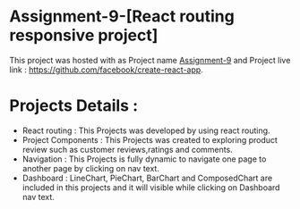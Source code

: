 # Assignment-9-[React routing responsive project]

This project was hosted with as Project name [Assignment-9](https://github.com/facebook/create-react-app) and Project live link : https://github.com/facebook/create-react-app.
# Projects Details : 
* React routing : This Projects was developed by using react routing.
* Project Components : This Projects was created to exploring product review such as customer reviews,ratings and comments.
* Navigation : This Projects is fully dynamic to navigate one page to another page by clicking on nav text.
* Dashboard : LineChart, PieChart, BarChart and ComposedChart are included in this projects and it will visible while clicking on Dashboard nav text. 


            
